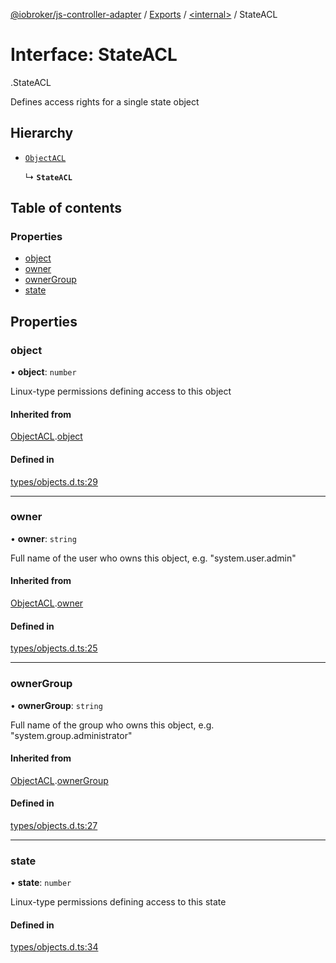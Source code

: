 [@iobroker/js-controller-adapter](../README.md) / [Exports](../modules.md) / [<internal\>](../modules/internal_.md) / StateACL

# Interface: StateACL

[<internal>](../modules/internal_.md).StateACL

Defines access rights for a single state object

## Hierarchy

- [`ObjectACL`](internal_.ObjectACL.md)

  ↳ **`StateACL`**

## Table of contents

### Properties

- [object](internal_.StateACL.md#object)
- [owner](internal_.StateACL.md#owner)
- [ownerGroup](internal_.StateACL.md#ownergroup)
- [state](internal_.StateACL.md#state)

## Properties

### object

• **object**: `number`

Linux-type permissions defining access to this object

#### Inherited from

[ObjectACL](internal_.ObjectACL.md).[object](internal_.ObjectACL.md#object)

#### Defined in

[types/objects.d.ts:29](https://github.com/ioBroker/ioBroker.js-controller/blob/57263052/packages/types/objects.d.ts#L29)

___

### owner

• **owner**: `string`

Full name of the user who owns this object, e.g. "system.user.admin"

#### Inherited from

[ObjectACL](internal_.ObjectACL.md).[owner](internal_.ObjectACL.md#owner)

#### Defined in

[types/objects.d.ts:25](https://github.com/ioBroker/ioBroker.js-controller/blob/57263052/packages/types/objects.d.ts#L25)

___

### ownerGroup

• **ownerGroup**: `string`

Full name of the group who owns this object, e.g. "system.group.administrator"

#### Inherited from

[ObjectACL](internal_.ObjectACL.md).[ownerGroup](internal_.ObjectACL.md#ownergroup)

#### Defined in

[types/objects.d.ts:27](https://github.com/ioBroker/ioBroker.js-controller/blob/57263052/packages/types/objects.d.ts#L27)

___

### state

• **state**: `number`

Linux-type permissions defining access to this state

#### Defined in

[types/objects.d.ts:34](https://github.com/ioBroker/ioBroker.js-controller/blob/57263052/packages/types/objects.d.ts#L34)

